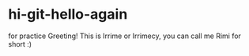 # hi-git-hello-again
for practice
Greeting!
This is Irrime or Irrimecy, you can call me Rimi for short :)
